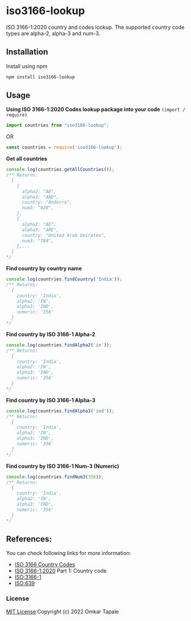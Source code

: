 # iso3166-lookup

ISO 3166-1:2020 country and codes lookup. The supported country code types are alpha-2, alpha-3 and num-3.

## Installation

Install using npm
```bash
npm install iso3166-lookup
```

## Usage
**Using ISO 3166-1:2020 Codes lookup package into your code** ```(import / require)```
```javascript
import countries from "iso3166-lookup";
```
OR
```javascript
const countries = require('iso3166-lookup');
```

**Get all countries**
```javascript
console.log(countries.getAllCountries());
/** Returns:
  [
    {
      alpha2: "AD",
      alpha3: "AND",
      country: "Andorra",
      num3: "020",
    },
    {
      alpha2: "AE",
      alpha3: "ARE",
      country: "United Arab Emirates",
      num3: "784",
    },...
  ]
*/
```

**Find country by country name**
```javascript
console.log(countries.findCountry('India'));
/** Returns:
  {
    country: 'India',
    alpha2: 'IN',
    alpha3: 'IND',
    numeric: '356'
  }
*/
```

**Find country by ISO 3166-1 Alpha-2**
```javascript
console.log(countries.findAlpha2('in'));
/** Returns:
  {
    country: 'India',
    alpha2: 'IN',
    alpha3: 'IND',
    numeric: '356'
  }
*/
```

**Find country by ISO 3166-1 Alpha-3**
```javascript
console.log(countries.findAlpha3('ind'));
/** Returns:
  {
    country: 'India',
    alpha2: 'IN',
    alpha3: 'IND',
    numeric: '356'
  }
*/
```

**Find country by ISO 3166-1 Num-3 (Numeric)**
```javascript
console.log(countries.findNum3(356));
/** Returns:
  {
    country: 'India',
    alpha2: 'IN',
    alpha3: 'IND',
    numeric: '356'
  }
*/
```

## References:

You can check following links for more information:
- [ISO 3166 Country Codes](https://www.iso.org/iso-3166-country-codes.html)
- [ISO 3166-1:2020](https://www.iso.org/standard/72482.html) Part 1: Country code
- [ISO:3166-1](https://en.wikipedia.org/wiki/ISO_3166-1)
- [ISO:639](https://en.wikipedia.org/wiki/ISO_639)

### License
[MIT License](https://github.com/omkartapale/iso3166-codes/blob/main/LICENSE)
Copyright (c) 2022 Omkar Tapale